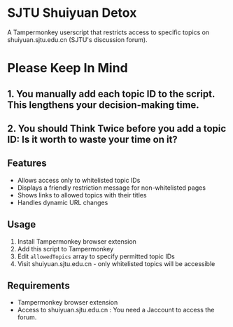 # SJTU Shuiyuan Detox

A Tampermonkey userscript that restricts access to specific topics on shuiyuan.sjtu.edu.cn (SJTU's discussion forum).

# Please Keep In Mind
## 1. You manually add each topic ID to the script. This lengthens your decision-making time.
## 2. You should **Think Twice** before you add a topic ID: Is it worth to waste your time on it?

## Features
- Allows access only to whitelisted topic IDs
- Displays a friendly restriction message for non-whitelisted pages
- Shows links to allowed topics with their titles
- Handles dynamic URL changes

## Usage
1. Install Tampermonkey browser extension
2. Add this script to Tampermonkey
3. Edit `allowedTopics` array to specify permitted topic IDs
4. Visit shuiyuan.sjtu.edu.cn - only whitelisted topics will be accessible

## Requirements
- Tampermonkey browser extension
- Access to shuiyuan.sjtu.edu.cn : You need a Jaccount to access the forum.